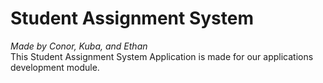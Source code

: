 # Student Assignment System
*Made by Conor, Kuba, and Ethan*  
This Student Assignment System Application is made for our applications development module.


